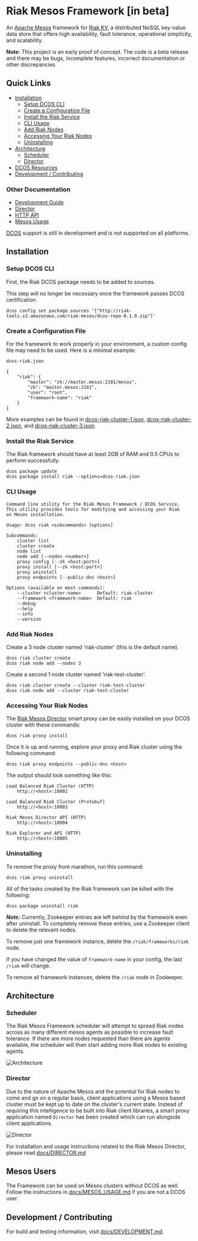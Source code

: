 # Riak Mesos Framework [in beta]

An [Apache Mesos](http://mesos.apache.org/) framework for [Riak KV](http://basho.com/products/riak-kv/), a distributed NoSQL key-value data store that offers high availability, fault tolerance, operational simplicity, and scalability.

**Note:** This project is an early proof of concept. The code is a beta release and there may be bugs, incomplete features, incorrect documentation or other discrepancies.

## Quick Links

* [Installation](#installation)
    * [Setup DCOS CLI](#setup-dcos-cli)
    * [Create a Configuration File](#create-a-configuration-file)
    * [Install the Riak Service](#install-the-riak-service)
    * [CLI Usage](#cli-usage)
    * [Add Riak Nodes](#add-riak-nodes)
    * [Accessing Your Riak Nodes](#accessing-your-riak-nodes)
    * [Uninstalling](#uninstalling)
* [Architecture](#architecture)
    * [Scheduler](#scheduler)
    * [Director](#director)
* [DCOS Resources](#mesos-users)
* [Development / Contributing](#development--contributing)

### Other Documentation

* [Development Guide](docs/DEVELOPMENT.md)
* [Director](docs/DIRECTOR.md)
* [HTTP API](docs/HTTP-API.md)
* [Mesos Usage](docs/MESOS-USAGE.md)

[DCOS](http://docs.mesosphere.com/) support is still in development and is not
supported on all platforms.

## Installation

### Setup DCOS CLI

First, the Riak DCOS package needs to be added to sources.

This step will no longer be necessary once the framework passes DCOS certification.

```
dcos config set package.sources '["http://riak-tools.s3.amazonaws.com/riak-mesos/dcos-repo-0.1.0.zip"]'
```

### Create a Configuration File

For the framework to work properly in your environment, a custom config file
may need to be used. Here is a minimal example:

`dcos-riak.json`

```
{
    "riak": {
        "master": "zk://master.mesos:2181/mesos",
        "zk": "master.mesos:2181",
        "user": "root",
        "framework-name": "riak"
    }
}
```

More examples can be found in [dcos-riak-cluster-1.json](dcos-riak-cluster-1.json), [dcos-riak-cluster-2.json](dcos-riak-cluster-2.json), and [dcos-riak-cluster-3.json](dcos-riak-cluster-3.json).

### Install the Riak Service

The Riak framework should have at least 2GB of RAM and 0.5 CPUs to perform successfully.

```
dcos package update
dcos package install riak --options=dcos-riak.json
```

### CLI Usage

```
Command line utility for the Riak Mesos Framework / DCOS Service.
This utility provides tools for modifying and accessing your Riak
on Mesos installation.

Usage: dcos riak <subcommands> [options]

Subcommands:
    cluster list
    cluster create
    node list
    node add [--nodes <number>]
    proxy config [--zk <host:port>]
    proxy install [--zk <host:port>]
    proxy uninstall
    proxy endpoints [--public-dns <host>]

Options (available on most commands):
    --cluster <cluster-name>      Default: riak-cluster
    --framework <framework-name>  Default: riak
    --debug
    --help
    --info
    --version
```

### Add Riak Nodes

Create a 3 node cluster named 'riak-cluster' (this is the default name).

```
dcos riak cluster create
dcos riak node add --nodes 3
```

Create a second 1 node cluster named 'riak-test-cluster'.

```
dcos riak cluster create --cluster riak-test-cluster
dcos riak node add --cluster riak-test-cluster
```

### Accessing Your Riak Nodes

The [Riak Mesos Director](http://github.com/basho-labs/riak-mesos-director) smart proxy can be easily installed on your DCOS cluster with these commands:

```
dcos riak proxy install
```

Once it is up and running, explore your proxy and Riak cluster using the following command:

```
dcos riak proxy endpoints --public-dns <host>
```

The output should look something like this:

```
Load Balanced Riak Cluster (HTTP)
    http://<host>:10002

Load Balanced Riak Cluster (Protobuf)
    http://<host>:10003

Riak Mesos Director API (HTTP)
    http://<host>:10004

Riak Explorer and API (HTTP)
    http://<host>:10005
```

### Uninstalling

To remove the proxy from marathon, run this command:

```
dcos riak proxy uninstall
```

All of the tasks created by the Riak framework can be killed with the following:

```
dcos package uninstall riak
```

***Note:*** Currently, Zookeeper entries are left behind by the framework even after uninstall.
To completely remove these entries, use a Zookeeper client to delete the relevant
nodes.

To remove just one framework instance, delete the `/riak/frameworks/riak` node.

If you have changed the value of `framework-name` in your config, the last
`/riak` will change.

To remove all framework instances, delete the `/riak` node in Zookeeper.

## Architecture

### Scheduler

The Riak Mesos Framework scheduler will attempt to spread Riak nodes across as many different
mesos agents as possible to increase fault tolerance. If there are more nodes requested than
there are agents available, the scheduler will then start adding more Riak nodes to existing
agents.

![Architecture](docs/RiakMesosFramework.png)

### Director

Due to the nature of Apache Mesos and the potential for Riak nodes to come and
go on a regular basis, client applications using a Mesos based cluster must
be kept up to date on the cluster's current state. Instead of requiring this
intelligence to be built into Riak client libraries, a smart proxy application named
`Director` has been created which can run alongside client applications.

![Director](docs/RiakMesosControlFrame.png)

For installation and usage instructions related to the Riak Mesos Director, please read [docs/DIRECTOR.md](docs/DIRECTOR.md)

## Mesos Users

The Framework can be used on Mesos clusters without DCOS as well. Follow the
instructions in [docs/MESOS_USAGE.md](docs/MESOS_USAGE.md) if you are not a DCOS user.

## Development / Contributing

For build and testing information, visit [docs/DEVELOPMENT.md](docs/DEVELOPMENT.md).
